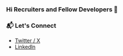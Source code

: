 ### Hi Recruiters and Fellow Developers 👋  

### 📬 Let's Connect  
- [Twitter / X](https://x.com/huy_cao182001)
- [Linkedln](https://www.linkedin.com/in/huy-cao-0a29bb20a/)
